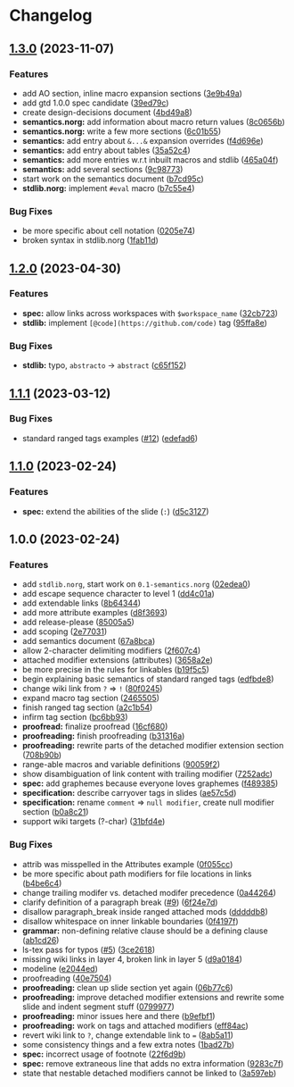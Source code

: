 # Changelog

## [1.3.0](https://github.com/nvim-neorg/norg-specs/compare/v1.2.0...v1.3.0) (2023-11-07)


### Features

* add AO section, inline macro expansion sections ([3e9b49a](https://github.com/nvim-neorg/norg-specs/commit/3e9b49aeff15563fea32a94c956176c999ee01cd))
* add gtd 1.0.0 spec candidate ([39ed79c](https://github.com/nvim-neorg/norg-specs/commit/39ed79cb655fa1c32183af410d34efb1fb56a2fe))
* create design-decisions document ([4bd49a8](https://github.com/nvim-neorg/norg-specs/commit/4bd49a8047d768020f2567d3b9ddd8c2c56ded82))
* **semantics.norg:** add information about macro return values ([8c0656b](https://github.com/nvim-neorg/norg-specs/commit/8c0656b78c6f2ace004eec09769062a9f1c63582))
* **semantics.norg:** write a few more sections ([6c01b55](https://github.com/nvim-neorg/norg-specs/commit/6c01b5569d1249de65ceda14c9df220837fe2b29))
* **semantics:** add entry about `&...&` expansion overrides ([f4d696e](https://github.com/nvim-neorg/norg-specs/commit/f4d696ebfe9c227fc912ad4249c6b34f71f4ace4))
* **semantics:** add entry about tables ([35a52c4](https://github.com/nvim-neorg/norg-specs/commit/35a52c4510f3deabfe52112836504ec7f8fa08fd))
* **semantics:** add more entries w.r.t inbuilt macros and stdlib ([465a04f](https://github.com/nvim-neorg/norg-specs/commit/465a04f4d72fcde658fd07d35142777d465290e3))
* **semantics:** add several sections ([9c98773](https://github.com/nvim-neorg/norg-specs/commit/9c98773e869e0c17c1de59a14cf7d004a3413851))
* start work on the semantics document ([b7cd95c](https://github.com/nvim-neorg/norg-specs/commit/b7cd95c9c6522601a0f773840e1c2241e4cef68e))
* **stdlib.norg:** implement `#eval` macro ([b7c55e4](https://github.com/nvim-neorg/norg-specs/commit/b7c55e403d39e1cd0a89b4f3c00612bff81c91ed))


### Bug Fixes

* be more specific about cell notation ([0205e74](https://github.com/nvim-neorg/norg-specs/commit/0205e74bf362a414c7de671b0294072c73fa41b3))
* broken syntax in stdlib.norg ([1fab11d](https://github.com/nvim-neorg/norg-specs/commit/1fab11d0cbbcf78b1a51ec6c1eeb69909a6e801b))

## [1.2.0](https://github.com/nvim-neorg/norg-specs/compare/v1.1.1...v1.2.0) (2023-04-30)


### Features

* **spec:** allow links across workspaces with `$workspace_name` ([32cb723](https://github.com/nvim-neorg/norg-specs/commit/32cb723f04df50e4a098c754e0579c3aeb7edd73))
* **stdlib:** implement `[@code](https://github.com/code)` tag ([95ffa8e](https://github.com/nvim-neorg/norg-specs/commit/95ffa8ee6af3e7387e5b89fa8d50d851ce5af085))


### Bug Fixes

* **stdlib:** typo, `abstracto` -&gt; `abstract` ([c65f152](https://github.com/nvim-neorg/norg-specs/commit/c65f15226c52984b0b7d94688c341b3a2adfbc96))

## [1.1.1](https://github.com/nvim-neorg/norg-specs/compare/v1.1.0...v1.1.1) (2023-03-12)


### Bug Fixes

* standard ranged tags examples ([#12](https://github.com/nvim-neorg/norg-specs/issues/12)) ([edefad6](https://github.com/nvim-neorg/norg-specs/commit/edefad624635bfda078b4eb6767f8b18dfed006f))

## [1.1.0](https://github.com/nvim-neorg/norg-specs/compare/v1.0.0...v1.1.0) (2023-02-24)


### Features

* **spec:** extend the abilities of the slide (`:`) ([d5c3127](https://github.com/nvim-neorg/norg-specs/commit/d5c3127f7e708f0aca0806f7eb26d24ccca161d8))

## 1.0.0 (2023-02-24)


### Features

* add `stdlib.norg`, start work on `0.1-semantics.norg` ([02edea0](https://github.com/nvim-neorg/norg-specs/commit/02edea0efde4a6204e94d782ece952a8cabc0724))
* add escape sequence character to level 1 ([dd4c01a](https://github.com/nvim-neorg/norg-specs/commit/dd4c01a3b69819f35c35940219d1259f509d8802))
* add extendable links ([8b64344](https://github.com/nvim-neorg/norg-specs/commit/8b64344d508ce8bffe45bf4ee3f997ea651ff341))
* add more attribute examples ([d8f3693](https://github.com/nvim-neorg/norg-specs/commit/d8f36931b0a151ccba2d5da45d5f9a49f746bb3d))
* add release-please ([85005a5](https://github.com/nvim-neorg/norg-specs/commit/85005a548cdc10a734d0ba0691e52158eee80f83))
* add scoping ([2e77031](https://github.com/nvim-neorg/norg-specs/commit/2e7703119c965b37045fe623a8359761e5946cda))
* add semantics document ([67a8bca](https://github.com/nvim-neorg/norg-specs/commit/67a8bca4d84b6a1e3e7457d39771d5247d06a6f5))
* allow 2-character delimiting modifiers ([2f607c4](https://github.com/nvim-neorg/norg-specs/commit/2f607c4b6063b09916e6552a833d01e3fb6118ff))
* attached modifier extensions (attributes) ([3658a2e](https://github.com/nvim-neorg/norg-specs/commit/3658a2e5d28aad74e2782a1260f3471d7923222b))
* be more precise in the rules for linkables ([b19f5c5](https://github.com/nvim-neorg/norg-specs/commit/b19f5c5e37c2d315ce167227519abeaafa7731a2))
* begin explaining basic semantics of standard ranged tags ([edfbde8](https://github.com/nvim-neorg/norg-specs/commit/edfbde85b6dcdabc5878188780790c7c3ea1b93b))
* change wiki link from `?` =&gt; `!` ([80f0245](https://github.com/nvim-neorg/norg-specs/commit/80f0245558a13ffb552b9c51e5a24cf7f5315705))
* expand macro tag section ([2465505](https://github.com/nvim-neorg/norg-specs/commit/24655052d12cba9802ad140679fe3332015bb3ce))
* finish ranged tag section ([a2c1b54](https://github.com/nvim-neorg/norg-specs/commit/a2c1b54bcbb8bcf381b943365d0a0cd469747894))
* infirm tag section ([bc6bb93](https://github.com/nvim-neorg/norg-specs/commit/bc6bb93a3b2ce77d7df48cb8c2ff8ad1dd001c5b))
* **proofread:** finalize proofread ([16cf680](https://github.com/nvim-neorg/norg-specs/commit/16cf680a7e5d34b2c40cdb8e72d35b5fa4ba685b))
* **proofreading:** finish proofreading ([b31316a](https://github.com/nvim-neorg/norg-specs/commit/b31316adbc14ec48cd45d47544e6b67050fbf822))
* **proofreading:** rewrite parts of the detached modifier extension section ([708b90b](https://github.com/nvim-neorg/norg-specs/commit/708b90b1b96e65506b01dd5eb2f2f2370278ff7f))
* range-able macros and variable definitions ([90059f2](https://github.com/nvim-neorg/norg-specs/commit/90059f2207439b08a04d38e9ae7bff2734459ff0))
* show disambiguation of link content with trailing modifier ([7252adc](https://github.com/nvim-neorg/norg-specs/commit/7252adcd8b2970684ca23423cb856f26aba3fde0))
* **spec:** add graphemes because everyone loves graphemes ([f489385](https://github.com/nvim-neorg/norg-specs/commit/f489385bd9da59c1a09739bd0ff6abebafddab88))
* **specification:** describe carryover tags in slides ([ae57c5d](https://github.com/nvim-neorg/norg-specs/commit/ae57c5dc45a9dd4282b0e00df1dec44054ac1751))
* **specification:** rename `comment` =&gt; `null modifier`, create null modifier section ([b0a8c21](https://github.com/nvim-neorg/norg-specs/commit/b0a8c21dd1caffb9d58a3568e39ed701283aa095))
* support wiki targets (?-char) ([31bfd4e](https://github.com/nvim-neorg/norg-specs/commit/31bfd4e0816ce73e9b15a60d6227023d131d982e))


### Bug Fixes

* attrib was misspelled in the Attributes example ([0f055cc](https://github.com/nvim-neorg/norg-specs/commit/0f055cc1e6637d7c29450756ca8ca9b33d0d8023))
* be more specific about path modifiers for file locations in links ([b4be6c4](https://github.com/nvim-neorg/norg-specs/commit/b4be6c4a7012a9f2beb7762f61ac8856d1a3a282))
* change trailing modifer vs. detached modifer precedence ([0a44264](https://github.com/nvim-neorg/norg-specs/commit/0a442643487bdefbb2239235560615dfd0556e30))
* clarify definition of a paragraph break ([#9](https://github.com/nvim-neorg/norg-specs/issues/9)) ([6f24e7d](https://github.com/nvim-neorg/norg-specs/commit/6f24e7d966b10d404682104eea5129ca29714097))
* disallow paragraph_break inside ranged attached mods ([dddddb8](https://github.com/nvim-neorg/norg-specs/commit/dddddb87d5a63cf7a6944fd401a553cdcd37f653))
* disallow whitespace on inner linkable boundaries ([0f4197f](https://github.com/nvim-neorg/norg-specs/commit/0f4197fac2b64e133d595ed02fc7d42e479603b9))
* **grammar:** non-defining relative clause should be a defining clause ([ab1cd26](https://github.com/nvim-neorg/norg-specs/commit/ab1cd26b03e97e44a8bb48f298eed69d57d883ae))
* ls-tex pass for typos ([#5](https://github.com/nvim-neorg/norg-specs/issues/5)) ([3ce2618](https://github.com/nvim-neorg/norg-specs/commit/3ce2618c1469a8f09a6f0b5dec49d796b022c9ab))
* missing wiki links in layer 4, broken link in layer 5 ([d9a0184](https://github.com/nvim-neorg/norg-specs/commit/d9a018431055289d0520eb40c2f4350c68c3cb11))
* modeline ([e2044ed](https://github.com/nvim-neorg/norg-specs/commit/e2044ed8a6dd3e707d64dc4d84f78d18b3c7016e))
* proofreading ([40e7504](https://github.com/nvim-neorg/norg-specs/commit/40e750413aaaf6a13c21e47db5490d54a2cb98fc))
* **proofreading:** clean up slide section yet again ([06b77c6](https://github.com/nvim-neorg/norg-specs/commit/06b77c63d972d9b766ea5eccb4bb4f5bca94f142))
* **proofreading:** improve detached modifier extensions and rewrite some slide and indent segment stuff ([0799977](https://github.com/nvim-neorg/norg-specs/commit/079997755626e2acf39e59009526a0ba12170635))
* **proofreading:** minor issues here and there ([b9efbf1](https://github.com/nvim-neorg/norg-specs/commit/b9efbf166a3b1331d05b0b8b4d78bc6f4c61f938))
* **proofreading:** work on tags and attached modifiers ([eff84ac](https://github.com/nvim-neorg/norg-specs/commit/eff84acac57ef6a7942ef884532cf06d36c9c2c8))
* revert wiki link to `?`, change extendable link to `=` ([8ab5a11](https://github.com/nvim-neorg/norg-specs/commit/8ab5a11dbb7601dd777fd1bbfa4f1d38c97e371a))
* some consistency things and a few extra notes ([1bad27b](https://github.com/nvim-neorg/norg-specs/commit/1bad27b4d88399da46ce17e57a9cb775f63742c9))
* **spec:** incorrect usage of footnote ([22f6d9b](https://github.com/nvim-neorg/norg-specs/commit/22f6d9b880f14c6390d59696f30b3d8480d13e95))
* **spec:** remove extraneous line that adds no extra information ([9283c7f](https://github.com/nvim-neorg/norg-specs/commit/9283c7f22a54db390aa923219bfcdaa8931994e9))
* state that nestable detached modifiers cannot be linked to ([3a597eb](https://github.com/nvim-neorg/norg-specs/commit/3a597ebf8707f9758f8351cb33f32dbaedcd28f4))
